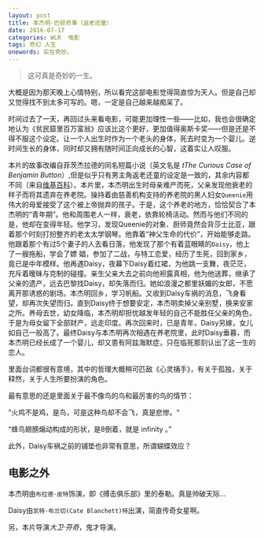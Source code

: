 ```yaml
---
layout: post
title: 本杰明·巴顿奇事（返老还童）
date: 2016-07-17
categories: WLR  电影
tags: 奇幻 人生
onewords: 实在奇妙。
---
```

> 这可真是奇妙的一生。

大概是因为那天晚上心情特别，所以看完这部电影觉得简直惊为天人。但是自己却又觉得找不到太多可写的。嗯，一定是自己越来越痴呆了。

时间过去了一天，再回过头来看电影，可能更加理性一些——比如，我也会很确定地认为《贫民窟里百万富翁》应该比这个更好，更加值得奥斯卡奖——但是还是不得不服这个设定。让一个人出生时作为一个老头的身体，死去时变为一个婴儿。逆时间生长的身体，同时却又拥有随时间正向成长的心智，这着实让人叹服。

本片的故事改编自菲茨杰拉德的同名短篇小说（英文名是 *tThe Curious Case of Benjamin Button*）,但是似乎只有男主角返老还童的设定是一致的，其余内容都不同（来自[维基百科](https://zh.wikipedia.org/wiki/%E5%A5%87%E5%B9%BB%E9%80%86%E7%B7%A3)）。本片里，本杰明出生时母亲难产而死，父亲发现他衰老的样子而将其遗弃在养老院。操持着由慈善机构支持的养老院的黑人妇女`Queenie`用伟大的母爱接受了这个被上帝抛弃的孩子。于是，这个养老的地方，恰恰契合了本杰明的“青年期”。他和周围老人一样，衰老，依靠轮椅活动。然而与他们不同的是，他却在变得年轻。他学习，发现Queenie的对象、厨师竟然会背莎士比亚，跟着那个时刻打扮整齐的老太太学钢琴。他靠着“神父生命的代价”，开始能够走路。他跟着那个有过5个妻子的人去看日落，他发现了那个有着蓝眼睛的`Daisy`，他上了一艘拖船，学会了嫖 娼，参加了二战，与特工恋爱，经历了生死，回到家乡，竟已是中年模样。他再遇Daisy，夜幕下Daisy着红裙，为他跳一支舞，夜茫茫，充斥着暧昧与克制的碰撞。亲生父亲大去之前向他袒露真相，他为他送葬，继承了父亲的遗产，远去巴黎找Daisy，却失落而归。她如浪漫之都里妖媚的女郎，不愿离开那诱惑的剧场。本杰明回乡，学习帆船。又收到Daisy车祸的消息，飞身看望，却再次失望而归。直到Daisy终于想要安定，本杰明卖掉父亲别墅，换来安家之所。养母去世，幼女降临，本杰明却担忧越发年轻的自己不能胜任父亲的角色，于是为母女留下全部财产，远走印度。再次回来时，已是青年，Daisy另嫁，女儿如自己一般高了。最终Daisy与本杰明再次相遇在养老院里，此时Daisy垂暮，而本杰明已经长成了一个婴儿，却又患有阿兹海默症，只在临死那刻认出了这一生的恋人。

里面台词都很有意境，其中的哲理大概稍可匹敌《心灵捕手》，有关于孤独，关于释然，关于人生所要扮演的角色。

最有意思的还是里面关于最不像鸟的鸟和最厉害的鸟的情节：

”火鸡不是鸡，是鸟，可是这种鸟却不会飞，真是悲惨。“

“蜂鸟翅膀煽动构成的形状，是8倒着，就是 infinity 。”

此外，Daisy车祸之前的铺垫也非常有意思，所谓蝴蝶效应？

## 电影之外

本杰明由`布拉德·皮特`饰演，即《搏击俱乐部》里的泰勒。真是帅破天际...

Daisy由`凯特·布兰切(Cate Blanchett)特`出演，简直传奇女星啊。

另，本片导演*大卫·芬奇*，鬼才导演。
